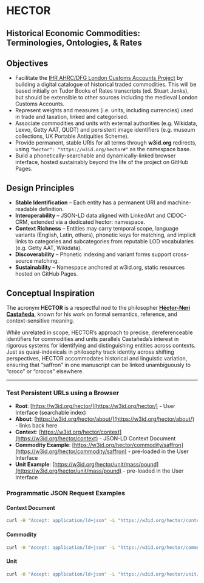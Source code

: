 # HECTOR
## Historical Economic Commodities: Terminologies, Ontologies, & Rates

## Objectives

- Facilitate the [IHR AHRC/DFG London Customs Accounts Project](https://www.history.ac.uk/research/history-policy/unlocking-upcycled-medieval-data) by building a digital catalogue of historical traded commodities. This will be based initially on Tudor Books of Rates transcripts (ed. Stuart Jenks), but should be extensible to other sources including the medieval London Customs Accounts.
- Represent weights and measures (i.e. units, including currencies) used in trade and taxation, linked and categorised.
- Associate commodities and units with external authorities (e.g. Wikidata, Lexvo, Getty AAT, QUDT) and persistent image identifiers (e.g. museum collections, UK Portable Antiquities Scheme).
- Provide permanent, stable URIs for all terms through **w3id.org** redirects, using `"hector": "https://w3id.org/hector#"` as the namespace base.
- Build a phonetically-searchable and dynamically-linked browser interface, hosted sustainably beyond the life of the project on GitHub Pages.

## Design Principles

- **Stable Identification** – Each entity has a permanent URI and machine-readable definition.
- **Interoperability** – JSON-LD data aligned with LinkedArt and CIDOC-CRM, extended via a dedicated hector: namespace.
- **Context Richness** – Entities may carry temporal scope, language variants (English, Latin, others), phonetic keys for matching, and implicit links to categories and subcategories from reputable LOD vocabularies (e.g. Getty AAT, Wikidata).
- **Discoverability** – Phonetic indexing and variant forms support cross-source matching.
- **Sustainability** – Namespace anchored at w3id.org, static resources hosted on GitHub Pages.

## Conceptual Inspiration

The acronym **HECTOR** is a respectful nod to the philosopher [**Héctor-Neri Castañeda**](https://en.wikipedia.org/wiki/H%C3%A9ctor-Neri_Casta%C3%B1eda), known for his work on formal semantics, reference, and context-sensitive meaning.

While unrelated in scope, HECTOR’s approach to precise, dereferenceable identifiers for commodities and units parallels Castañeda’s interest in rigorous systems for identifying and distinguishing entities across contexts. Just as quasi-indexicals in philosophy track identity across shifting perspectives, HECTOR accommodates historical and linguistic variation, ensuring that “saffron” in one manuscript can be linked unambiguously to “croco” or “crocos” elsewhere.

---

### Test Persistent URLs using a Browser

- **Root**: [https://w3id.org/hector/](https://w3id.org/hector/) - User Interface (searchable index)
- **About**: [https://w3id.org/hector/about/](https://w3id.org/hector/about/) - links back here
- **Context**: [https://w3id.org/hector/context](https://w3id.org/hector/context) - JSON-LD Context Document
- **Commodity Example**: [https://w3id.org/hector/commodity/saffron](https://w3id.org/hector/commodity/saffron) - pre-loaded in the User Interface
- **Unit Example**: [https://w3id.org/hector/unit/mass/pound](https://w3id.org/hector/unit/mass/pound) - pre-loaded in the User Interface

### Programmatic JSON Request Examples

#### Context Document

```bash
curl -H "Accept: application/ld+json" -L "https://w3id.org/hector/context/"

```

#### Commodity

```bash
curl -H "Accept: application/ld+json" -L "https://w3id.org/hector/commodity/saffron"

```

#### Unit

```bash
curl -H "Accept: application/ld+json" -L "https://w3id.org/hector/unit/mass/pound"

```
